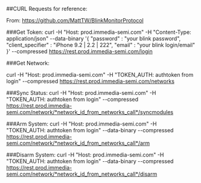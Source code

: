 ##CURL Requests for reference:

From:  https://github.com/MattTW/BlinkMonitorProtocol

###Get Token:
curl -H "Host: prod.immedia-semi.com" -H "Content-Type: application/json" 
--data-binary '{ "password" : "your blink password", "client_specifier" : "iPhone 9.2 | 2.2 | 222", "email" : "your blink login/email" }' --compressed https://rest.prod.immedia-semi.com/login

###Get Network:

curl -H "Host: prod.immedia-semi.com" -H "TOKEN_AUTH: authtoken from login" --compressed https://rest.prod.immedia-semi.com/networks

###Sync Status:
curl -H "Host: prod.immedia-semi.com" -H "TOKEN_AUTH: authtoken from login" --compressed https://rest.prod.immedia-semi.com/network/*network_id_from_networks_call*/syncmodules

###Arm System:
curl -H "Host: prod.immedia-semi.com" -H "TOKEN_AUTH: authtoken from login" --data-binary --compressed https://rest.prod.immedia-semi.com/network/*network_id_from_networks_call*/arm

###Disarm System:
curl -H "Host: prod.immedia-semi.com" -H "TOKEN_AUTH: authtoken from login" --data-binary --compressed https://rest.prod.immedia-semi.com/network/*network_id_from_networks_call*/disarm



